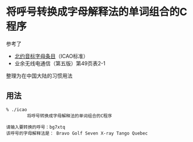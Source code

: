 # 将呼号转换成字母解释法的单词组合的C程序

参考了

* [北约音标字母条目](https://zh.wikipedia.org/wiki/%E5%8C%97%E7%BA%A6%E9%9F%B3%E6%A0%87%E5%AD%97%E6%AF%8D)（ICAO标准）
* 业余无线电通信（第五版）第49页表2-1

整理为在中国大陆的习惯用法

## 用法

```
% ./icao
        将呼号转换成字母解释法的单词组合的C程序

请输入要转换的呼号：bg7xtq
该呼号的字母解释法是： Bravo Golf Seven X-ray Tango Quebec

```
